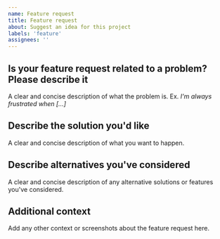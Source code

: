 ```yaml
---
name: Feature request
title: Feature request
about: Suggest an idea for this project
labels: 'feature'
assignees: ''
---
```


## Is your feature request related to a problem? Please describe it

A clear and concise description of what the problem is. Ex. _I'm always frustrated when [...]_

## Describe the solution you'd like

A clear and concise description of what you want to happen.

## Describe alternatives you've considered

A clear and concise description of any alternative solutions or features you've considered.

## Additional context

Add any other context or screenshots about the feature request here.
